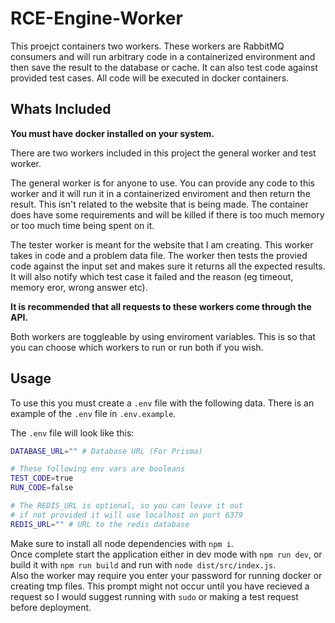 # RCE-Engine-Worker

This proejct containers two workers. These workers are RabbitMQ consumers and will run arbitrary code in a containerized environment and then save the result to the database or cache. It can also test code against provided test cases. All code will be executed in docker containers.

## Whats Included 

**You must have docker installed on your system.**

There are two workers included in this project the general worker and test worker.

The general worker is for anyone to use. You can provide any code to this worker and it will run it in a containerized enviroment and then return the result. This isn't related to the website that is being made. The container does have some requirements and will be killed if there is too much memory or too much time being spent on it.

The tester worker is meant for the website that I am creating. This worker takes in code and a problem data file. The worker then tests the provied code against the input set and makes sure it returns all the expected results. It will also notify which test case it failed and the reason (eg timeout, memory eror, wrong answer etc). 

**It is recommended that all requests to these workers come through the API.**

Both workers are toggleable by using enviroment variables. This is so that you can choose which workers to run or run both if you wish.

## Usage

To use this you must create a `.env` file with the following data. There is an example of the `.env` file in `.env.example`.

The `.env` file will look like this:
```bash
DATABASE_URL="" # Database URL (For Prisma)

# These following env vars are booleans
TEST_CODE=true
RUN_CODE=false

# The REDIS_URL is optional, so you can leave it out
# if not provided it will use localhost on port 6379
REDIS_URL="" # URL to the redis database
```

Make sure to install all node dependencies with `npm i`.  
Once complete start the application either in dev mode with `npm run dev`, or build it with `npm run build` and run with `node dist/src/index.js`.   
Also the worker may require you enter your password for running docker or creating tmp files. This prompt might not occur until you have recieved a request so I would suggest running with `sudo` or making a test request before deployment.